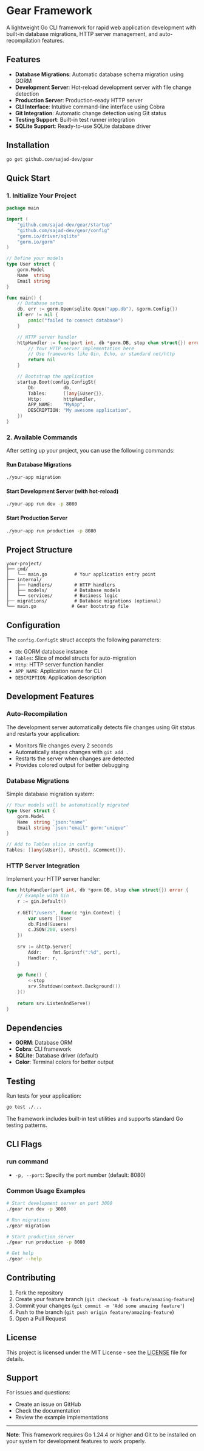 # Gear Framework

A lightweight Go CLI framework for rapid web application development with built-in database migrations, HTTP server management, and auto-recompilation features.

## Features

- **Database Migrations**: Automatic database schema migration using GORM
- **Development Server**: Hot-reload development server with file change detection
- **Production Server**: Production-ready HTTP server
- **CLI Interface**: Intuitive command-line interface using Cobra
- **Git Integration**: Automatic change detection using Git status
- **Testing Support**: Built-in test runner integration
- **SQLite Support**: Ready-to-use SQLite database driver

## Installation

```bash
go get github.com/sajad-dev/gear
```

## Quick Start

### 1. Initialize Your Project

```go
package main

import (
    "github.com/sajad-dev/gear/startup"
    "github.com/sajad-dev/gear/config"
    "gorm.io/driver/sqlite"
    "gorm.io/gorm"
)

// Define your models
type User struct {
    gorm.Model
    Name  string
    Email string
}

func main() {
    // Database setup
    db, err := gorm.Open(sqlite.Open("app.db"), &gorm.Config{})
    if err != nil {
        panic("failed to connect database")
    }

    // HTTP server handler
    httpHandler := func(port int, db *gorm.DB, stop chan struct{}) error {
        // Your HTTP server implementation here
        // Use frameworks like Gin, Echo, or standard net/http
        return nil
    }

    // Bootstrap the application
    startup.Boot(config.ConfigSt{
        Db:          db,
        Tables:      []any{&User{}},
        Http:        httpHandler,
        APP_NAME:    "MyApp",
        DESCRIPTION: "My awesome application",
    })
}
```

### 2. Available Commands

After setting up your project, you can use the following commands:

#### Run Database Migrations
```bash
./your-app migration
```

#### Start Development Server (with hot-reload)
```bash
./your-app run dev -p 8080
```

#### Start Production Server
```bash
./your-app run production -p 8080
```

## Project Structure

```
your-project/
├── cmd/
│   └── main.go          # Your application entry point
├── internal/
│   ├── handlers/        # HTTP handlers
│   ├── models/          # Database models
│   └── services/        # Business logic
├── migrations/          # Database migrations (optional)
└── main.go             # Gear bootstrap file
```

## Configuration

The `config.ConfigSt` struct accepts the following parameters:

- `Db`: GORM database instance
- `Tables`: Slice of model structs for auto-migration
- `Http`: HTTP server function handler
- `APP_NAME`: Application name for CLI
- `DESCRIPTION`: Application description

## Development Features

### Auto-Recompilation
The development server automatically detects file changes using Git status and restarts your application:

- Monitors file changes every 2 seconds
- Automatically stages changes with `git add .`
- Restarts the server when changes are detected
- Provides colored output for better debugging

### Database Migrations
Simple database migration system:

```go
// Your models will be automatically migrated
type User struct {
    gorm.Model
    Name  string `json:"name"`
    Email string `json:"email" gorm:"unique"`
}

// Add to Tables slice in config
Tables: []any{&User{}, &Post{}, &Comment{}},
```

### HTTP Server Integration
Implement your HTTP server handler:

```go
func httpHandler(port int, db *gorm.DB, stop chan struct{}) error {
    // Example with Gin
    r := gin.Default()
    
    r.GET("/users", func(c *gin.Context) {
        var users []User
        db.Find(&users)
        c.JSON(200, users)
    })
    
    srv := &http.Server{
        Addr:    fmt.Sprintf(":%d", port),
        Handler: r,
    }
    
    go func() {
        <-stop
        srv.Shutdown(context.Background())
    }()
    
    return srv.ListenAndServe()
}
```

## Dependencies

- **GORM**: Database ORM
- **Cobra**: CLI framework
- **SQLite**: Database driver (default)
- **Color**: Terminal colors for better output

## Testing

Run tests for your application:

```bash
go test ./...
```

The framework includes built-in test utilities and supports standard Go testing patterns.

## CLI Flags

### run command
- `-p, --port`: Specify the port number (default: 8080)

### Common Usage Examples

```bash
# Start development server on port 3000
./gear run dev -p 3000

# Run migrations
./gear migration

# Start production server
./gear run production -p 8080

# Get help
./gear --help
```

## Contributing

1. Fork the repository
2. Create your feature branch (`git checkout -b feature/amazing-feature`)
3. Commit your changes (`git commit -m 'Add some amazing feature'`)
4. Push to the branch (`git push origin feature/amazing-feature`)
5. Open a Pull Request

## License

This project is licensed under the MIT License - see the [LICENSE](LICENSE) file for details.

## Support

For issues and questions:
- Create an issue on GitHub
- Check the documentation
- Review the example implementations

---

**Note**: This framework requires Go 1.24.4 or higher and Git to be installed on your system for development features to work properly.
